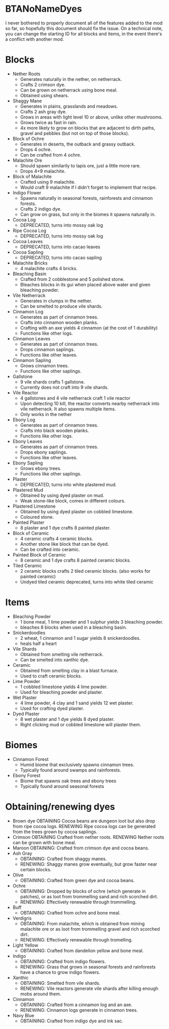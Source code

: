 # BTANoNameDyes
I never bothered to properly document all of the features added to the mod so far, so hopefully this document should fix the issue. 
On a technical note, you can change the starting ID for all blocks and items, in the event there's a conflict with another mod. 

# Blocks
+ Nether Roots
  + Generates naturally in the nether, on netherrack.
  + Crafts 2 crimson dye.
  + Can be grown on netherrack using bone meal.
  + Obtained using shears.
+ Shaggy Mane
  + Generates in plains, grasslands and meadows.
  + Crafts 2 ash gray dye.
  + Grows in areas with light level 10 or above, unlike other mushrooms.
  + Grows twice as fast in rain.
  + 4x more likely to grow on blocks that are adjacent to dirth paths, gravel and pebbles (but not on top of those blocks).
+ Block of Ochre
  + Generates in deserts, the outback and grassy outback.
  + Drops 4 ochre.
  + Can be crafted from 4 ochre.
+ Malachite Ore
  + Should spawn similarily to lapis ore, just a little more rare.
  + Drops 4+9 malachite.
+ Block of Malachite
  + Crafted using 9 malachite.
  + Would craft 9 malachite if I didn't forget to implement that recipe.
+ Indigo Flower
  + Spawns naturally in seasonal forests, rainforests and cinnamon forests.
  + Crafts 2 indigo dye.
  + Can grow on grass, but only in the biomes it spawns naturally in.
+ Cocoa Log
  + DEPRECATED, turns into mossy oak log
+ Ripe Cocoa Log
  + DEPRECATED, turns into mossy oak log
+ Cocoa Leaves
  + DEPRECATED, turns into cacao leaves
+ Cocoa Sapling
  + DEPRECATED, turns into cacao sapling
+ Malachite Bricks
  + 4 malachite crafts 4 bricks.
+ Bleaching Basin
  + Crafted from 2 cobblestone and 5 polished stone.
  + Bleaches blocks in its gui when placed above water and given bleaching powder.
+ Vile Netherrack
  + Generates in clumps in the nether.
  + Can be smelted to produce vile shards.
+ Cinnamon Log
  + Generates as part of cinnamon trees.
  + Crafts into cinnamon wooden planks.
  + Crafting with an axe yields 4 cinnamon (at the cost of 1 durability)
  + Functions like other logs.
+ Cinnamon Leaves
  + Generates as part of cinnamon trees.
  + Drops cinnamon saplings.
  + Functions like other leaves.
+ Cinnamon Sapling
  + Grows cinnamon trees.
  + Functions like other saplings.
+ Gallstone
  + 9 vile shards crafts 1 gallstone.
  + Currently does not craft into 9 vile shards.
+ Vile Reactor
  + 4 gallstones and 4 vile netherrack craft 1 vile reactor
  + Upon detecting 10 kill, the reactor converts nearby netherrack into vile netherrack. It also spawns multiple items.
  + Only works in the nether
+ Ebony Log
  + Generates as part of cinnamon trees.
  + Crafts into black wooden planks.
  + Functions like other logs.
+ Ebony Leaves
  + Generates as part of cinnamon trees.
  + Drops ebony saplings.
  + Functions like other leaves.
+ Ebony Sapling
  + Grows ebony trees.
  + Functions like other saplings.
+ Plaster
  + DEPRECATED, turns into white plastered mud.
+ Plastered Mud
  + Obtained by using dyed plaster on mud.
  + Weak stone-like block, comes in different colours.
+ Plastered Limestone
  + Obtained by using dyed plaster on cobbled limestone.
  + Coloured stone.
+ Painted Plaster
  + 8 plaster and 1 dye crafts 8 painted plaster.
+ Block of Ceramic
  + 4 ceramic crafts 4 ceramic blocks.
  + Another stone like block that can be dyed.
  + Can be crafted into ceramic.
+ Painted Block of Ceramic
  + 8 ceramic and 1 dye crafts 8 painted ceramic blocks.
+ Tiled Ceramic
  + 2 ceramic blocks crafts 2 tiled ceramic blocks. (also works for painted ceramic)
  + Undyed tiled ceramic deprecated, turns into white tiled ceramic

# Items
+ Bleaching Powder
  + 1 bone meal, 1 lime powder and 1 sulphur yields 3 bleaching powder.
  + bleaches 8 blocks when used in a bleaching basin.
+ Snickerdoodles
  + 2 wheat, 1 cinnamon and 1 sugar yields 8 snickerdoodles.
  + heals half a heart
+ Vile Shards
  + Obtained from smelting vile netherrack.
  + Can be smelted into xanthic dye.
+ Ceramic
  + Obtained from smelting clay in a blast furnace.
  + Used to craft ceramic blocks.
+ Lime Powder
  + 1 cobbled limestone yields 4 lime powder.
  + Used for bleaching powder and plaster.
+ Wet Plaster
  + 4 lime powder, 4 clay and 1 sand yields 12 wet plaster.
  + Used for crafting dyed plaster.
+ Dyed Plaster
  + 8 wet plaster and 1 dye yields 8 dyed plaster.
  + Right clicking mud or cobbled limestone will plaster them.
  

# Biomes
+ Cinnamon Forest
  + Humid biome that exclusively spawns cinnamon trees.
  + Typically found around swamps and rainforests.
+ Ebony Forest
  + Biome that spawns oak trees and ebony trees
  + Typically found around seasonal forests

# Obtaining/renewing dyes
+ Brown dye
  OBTAINING Cocoa beans are dungeon loot but also drop from ripe cocoa logs.
  RENEWING Ripe cocoa logs can be generated from the trees grown by cocoa saplings.
+ Crimson
  OBTAINING Crafted from nether roots.
  RENEWING Nether roots can be grown with bone meal.
+ Maroon
  OBTAINING: Crafted from crimson dye and cocoa beans.
+ Ash Gray
  - OBTAINING: Crafted from shaggy manes.
  - RENEWING: Shaggy manes grow eventually, but grow faster near certain blocks.
+ Olive
  - OBTAINING: Crafted from green dye and cocoa beans.
+ Ochre
  - OBTAINING: Dropped by blocks of ochre (which generate in patches), or as loot from trommelling sand and rich scorched dirt.
  - RENEWING: Effectively renewable through trommelling.
+ Buff
  - OBTAINING: Crafted from ochre and bone meal.
+ Verdigris
  - OBTAINING: From malachite, which is obtained from mining malachite ore or as loot from trommelling gravel and rich scorched dirt.
  - RENEWING: Effectively renewable through tromelling.
+ Light Yellow
  - OBTAINING: Crafted from dandelion yellow and bone meal.
+ Indigo
  - OBTAINING: Crafted from indigo flowers.
  - RENEWING: Grass that grows in seasonal forests and rainforests have a chance to grow indigo flowers.
+ Xanthic
  - OBTAINING: Smelted from vile shards.
  - RENEWING: Vile reactors generate vile shards after killing enough mobs around them.
+ Cinnamon
  - OBTAINING: Crafted from a cinnamon log and an axe.
  - RENEWING: Cinnamon logs generate in cinnamon trees.
+ Navy Blue
  - OBTAINING: Crafted from indigo dye and ink sac.